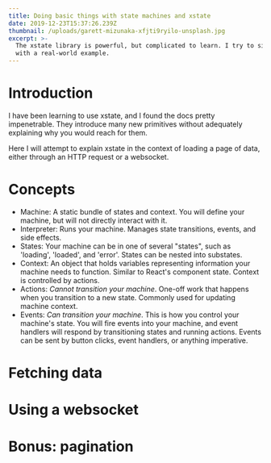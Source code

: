 ```yaml
---
title: Doing basic things with state machines and xstate
date: 2019-12-23T15:37:26.239Z
thumbnail: /uploads/garett-mizunaka-xfjti9ryilo-unsplash.jpg
excerpt: >-
  The xstate library is powerful, but complicated to learn. I try to simplify it
  with a real-world example.
---
```

# Introduction
I have been learning to use xstate, and I found the docs pretty impenetrable. They introduce many new primitives without adequately explaining why you would reach for them.

Here I will attempt to explain xstate in the context of loading a page of data, either through an HTTP request or a websocket.

# Concepts
- Machine: A static bundle of states and context. You will define your machine, but will not directly interact with it.
- Interpreter: Runs your machine. Manages state transitions, events, and side effects.
- States: Your machine can be in one of several "states", such as 'loading', 'loaded', and 'error'. States can be nested into substates.
- Context: An object that holds variables representing information your machine needs to function. Similar to React's component state. Context is controlled by actions.
- Actions: _Cannot transition your machine_. One-off work that happens when you transition to a new state. Commonly used for updating machine context.
- Events: _Can transition your machine_. This is how you control your machine's state. You will fire events into your machine, and event handlers will respond by transitioning states and running actions. Events can be sent by button clicks, event handlers, or anything imperative.

# Fetching data

# Using a websocket

# Bonus: pagination
